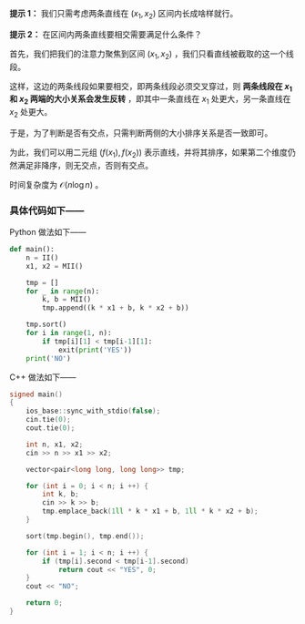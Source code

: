 **提示 1：** 我们只需考虑两条直线在 $(x_1,x_2)$ 区间内长成啥样就行。

**提示 2：** 在区间内两条直线要相交需要满足什么条件？

首先，我们把我们的注意力聚焦到区间 $(x_1,x_2)$ ，我们只看直线被截取的这一个线段。

这样，这边的两条线段如果要相交，即两条线段必须交叉穿过，则 **两条线段在 $x_1$ 和 $x_2$ 两端的大小关系会发生反转** ，即其中一条直线在 $x_1$ 处更大，另一条直线在 $x_2$ 处更大。

于是，为了判断是否有交点，只需判断两侧的大小排序关系是否一致即可。

为此，我们可以用二元组 $(f(x_1),f(x_2))$ 表示直线，并将其排序，如果第二个维度仍然满足非降序，则无交点，否则有交点。

时间复杂度为 $\mathcal{O}(n\log n)$ 。

### 具体代码如下——

Python 做法如下——

```Python []
def main():
    n = II()
    x1, x2 = MII()

    tmp = []
    for _ in range(n):
        k, b = MII()
        tmp.append((k * x1 + b, k * x2 + b))

    tmp.sort()
    for i in range(1, n):
        if tmp[i][1] < tmp[i-1][1]:
            exit(print('YES'))
    print('NO')
```

C++ 做法如下——

```cpp []
signed main()
{
    ios_base::sync_with_stdio(false);
    cin.tie(0);
    cout.tie(0);

    int n, x1, x2;
    cin >> n >> x1 >> x2;

    vector<pair<long long, long long>> tmp;

    for (int i = 0; i < n; i ++) {
        int k, b;
        cin >> k >> b;
        tmp.emplace_back(1ll * k * x1 + b, 1ll * k * x2 + b);
    }

    sort(tmp.begin(), tmp.end());

    for (int i = 1; i < n; i ++) {
        if (tmp[i].second < tmp[i-1].second)
            return cout << "YES", 0;
    }
    cout << "NO";

    return 0;
}
```
